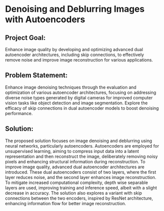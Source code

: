 # Denoising and Deblurring Images with Autoencoders

## Project Goal:
Enhance image quality by developing and optimizing advanced dual autoencoder architectures, including skip connections, to effectively remove noise and improve image reconstruction for various applications.

## Problem Statement: 
Enhance image denoising techniques through the evaluation and optimization of various autoencoder architectures, focusing on addressing diverse noise types generated by digital cameras for improved computer vision tasks like object detection and image segmentation. Explore the efficacy of skip connections in dual autoencoder models to boost denoising performance.

## Solution:
The proposed solution focuses on image denoising and deblurring using neural networks, particularly autoencoders. Autoencoders are employed for unsupervised learning, aiming to compress input data into a latent representation and then reconstruct the image, deliberately removing noisy pixels and enhancing structural information during reconstruction. To improve image quality, advanced dual autoencoder architectures are introduced. These dual autoencoders consist of two layers, where the first layer reduces noise, and the second layer enhances image reconstruction. To mitigate increased computational complexity, depth wise separable layers are used, improving training and inference speed, albeit with a slight decrease in accuracy. The solution also explores a variant with skip connections between the two encoders, inspired by ResNet architecture, enhancing information flow for better image reconstruction.
